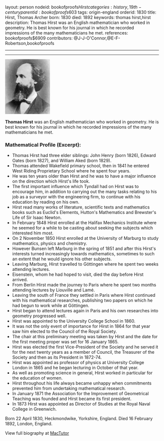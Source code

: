 layout: person
nodeid: bookofproofs$Hirst
categories: history,19th-century
parentid: bookofproofs$603
tags: origin-england
orderid: 1830
title: Hirst, Thomas Archer
born: 1830
died: 1892
keywords: thomas hirst,hirst
description: Thomas Hirst was an English mathematician who worked in geometry. He is best known for his journal in which he recorded impressions of the many mathematicians he met.
references: bookofproofs$6909
contributors: @J-J-O'Connor,@E-F-Robertson,bookofproofs

---



---

![Hirst.jpg](https://github.com/bookofproofs/bookofproofs.github.io/blob/main/_sources/_assets/images/portraits/Hirst.jpg?raw=true)

**Thomas Hirst** was an English mathematician who worked in geometry. He is best known for his journal in which he recorded impressions of the many mathematicians he met.

### Mathematical Profile (Excerpt):
* Thomas Hirst had three elder siblings: John Henry (born 1826), Edward Oates (born 1827), and William Aked (born 1829).
* Thomas attended Wakefield primary school, then in 1841 he entered West Riding Proprietary School where he spent four years.
* He was ten years older than Hirst and he was to have a major influence on the direction which Hirst's life took.
* The first important influence which Tyndall had on Hirst was to encourage him, in addition to carrying out the many tasks relating to his job as a surveyor with the engineering firm, to continue with his education by reading on his own.
* Hirst read many works of literature, scientific texts and mathematics books such as Euclid's Elements, Hutton's Mathematics and Brewster's Life of Sir Isaac Newton.
* In February 1848 Hirst enrolled at the Halifax Mechanics Institute where he seemed for a while to be casting about seeking the subjects which interested him most.
* On 2 November 1850 Hirst enrolled at the University of Marburg to study mathematics, physics and chemistry.
* However Bunsen left Marburg in the spring of 1851 and after this Hirst's interests turned increasingly towards mathematics, sometimes to such an extent that he would ignore his other subjects.
* Leaving Marburg, Hirst travelled to Göttingen where he spent two weeks attending lectures.
* Eisenstein, whom he had hoped to visit, died the day before Hirst arrived.
* From Berlin Hirst made the journey to Paris where he spent two months attending lectures by Liouville and Lamé.
* Leaving the south of France they settled in Paris where Hirst continued with his mathematical researches, publishing two papers on which he had begun to work while at Göttingen.
* Hirst began to attend lectures again in Paris and his own researches into geometry progressed well.
* Hirst was appointed to the University College School in 1860.
* It was not the only event of importance for Hirst in 1864 for that year saw him elected to the Council of the Royal Society.
* The chair at this preliminary meeting was taken by Hirst and the date for the first meeting proper was set for 16 January 1865.
* Hirst was elected the first Vice-President of the Society and he served it for the next twenty years as a member of Council, the Treasurer of the Society and then as its President in 1872-74.
* Hirst was appointed as professor of physics at University College London in 1865 and he began lecturing in October of that year.
* As well as promoting science in general, Hirst worked in particular for the education of women.
* Hirst throughout his life always became unhappy when commitments prevented him from undertaking mathematical research.
* In January 1871 the Association for the Improvement of Geometrical Teaching was founded and Hirst became its first president.
* In 1873 Hirst was appointed as Director of Studies at the Royal Naval College in Greenwich.

Born 22 April 1830, Heckmondwike, Yorkshire, England. Died 16 February 1892, London, England.

View full biography at [MacTutor](https://mathshistory.st-andrews.ac.uk/Biographies/Hirst/)
